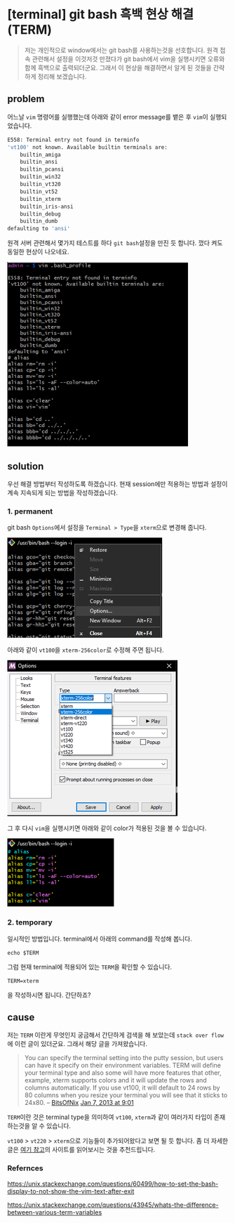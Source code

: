 # [terminal] git bash 흑백 현상 해결(TERM)

> 저는 개인적으로 window에서는 git bash를 사용하는것을 선호합니다. 원격 접속 관련해서 설정을 이것저것 만졌다가 git bash에서 vim을 실행시키면 오류와 함께 흑백으로 출력되더군요. 그래서 이 현상을 해결하면서 알게 된 것들을 간략하게 정리해 보겠습니다.



## problem

어느날 `vim` 명령어를 실행했는데 아래와 같이 error message를 뱉은 후 `vim`이 실행되었습니다.

```bash
E558: Terminal entry not found in terminfo
'vt100' not known. Available builtin terminals are:
    builtin_amiga
    builtin_ansi
    builtin_pcansi
    builtin_win32
    builtin_vt320
    builtin_vt52
    builtin_xterm
    builtin_iris-ansi
    builtin_debug
    builtin_dumb
defaulting to 'ansi'
```

원격 서버 관련해서 몇가지 테스트를 하다 `git bash`설정을 만진 듯 합니다. 껐다 켜도 동일한 현상이 나오네요.

![image-20230329104312520](https://raw.githubusercontent.com/KrGil/blog-contents-b/46d96b58c9b06ebd289672cbb6600d720c5591c1/information-technology-tools/cli-tools/terminal.assets/image-20230329104312520.png)

## solution

우선 해결 방법부터 작성하도록 하겠습니다. 현재 session에만 적용하는 방법과 설정이 계속 지속되게 되는 방법을 작성하겠습니다.

### 1. permanent

git bash `Options`에서 설정을 `Terminal > Type`을 `xterm`으로 변경해 줍니다.

![image-20230329104010194](https://raw.githubusercontent.com/KrGil/blog-contents-b/46d96b58c9b06ebd289672cbb6600d720c5591c1/information-technology-tools/cli-tools/terminal.assets/image-20230329104010194.png)

아래와 같이 `vt100`을 `xterm-256color`로 수정해 주면 됩니다.

![image-20230329103913899](https://raw.githubusercontent.com/KrGil/blog-contents-b/46d96b58c9b06ebd289672cbb6600d720c5591c1/information-technology-tools/cli-tools/terminal.assets/image-20230329103913899.png)

그 후 다시 `vim`을 실행시키면 아래와 같이 color가 적용된 것을 볼 수 있습니다.

![image-20230329104505449](https://raw.githubusercontent.com/KrGil/blog-contents-b/46d96b58c9b06ebd289672cbb6600d720c5591c1/information-technology-tools/cli-tools/terminal.assets/image-20230329104505449.png)

### 2. temporary

일시적인 방법입니다. terminal에서 아래의 command를 작성해 봅니다.

```
echo $TERM
```

그럼 현재 terminal에 적용되어 있는 `TERM`을 확인할 수 있습니다.

```
TERM=xterm
```

을 작성하시면 됩니다. 간단하죠?

## cause

저는 `TERM` 이란게 무엇인지 궁금해서 간단하게 검색을 해 보았는데 `stack over flow`에 이런 글이 있더군요. 그래서 해당 글을 가져왔습니다.

> You can specify the terminal setting into the putty session, but users can have it specify on their environment variables. TERM will define your terminal type and also some will have more features that other, example, xterm supports colors and it will update the rows and columns automatically. If you use vt100, it will default to 24 rows by 80 columns when you resize your terminal you will see that it sticks to 24x80. – [BitsOfNix](https://unix.stackexchange.com/users/27827/bitsofnix)  [Jan 7, 2013 at 9:01](https://unix.stackexchange.com/questions/60499/how-to-set-the-bash-display-to-not-show-the-vim-text-after-exit#comment83718_60504)

`TERM`이란 것은 terminal type을 의미하여 `vt100`, `xterm`과 같이 여러가지 타입이 존재하는것을 알 수 있습니다. 

`vt100` > `vt220` > `xterm`으로 기능들이 추가되어왔다고 보면 될 듯 합니다. 좀 더 자세한 글은 [여기 참고](https://unix.stackexchange.com/questions/43945/whats-the-difference-between-various-term-variables)의 사이트를 읽어보시는 것을 추천드립니다.



### Refernces

https://unix.stackexchange.com/questions/60499/how-to-set-the-bash-display-to-not-show-the-vim-text-after-exit

https://unix.stackexchange.com/questions/43945/whats-the-difference-between-various-term-variables
